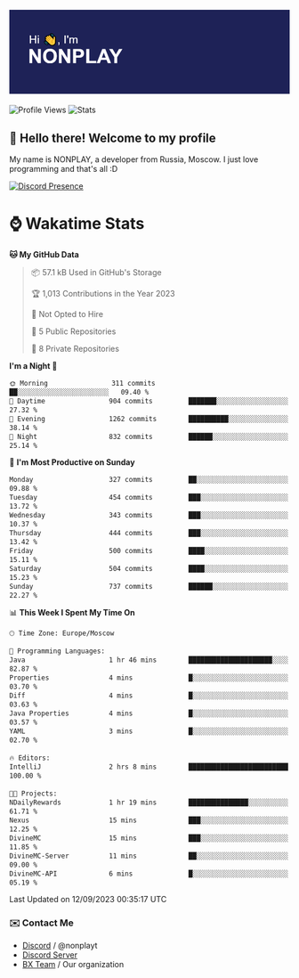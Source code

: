![Discord Presence](./header.png)
<br></br>
![Profile Views](https://komarev.com/ghpvc/?username=NONPLAYT&color=blue&style=for-the-badge)
![Stats](https://img.shields.io/badge/0%25-OPTIMIZED-orange?style=for-the-badge)


## :wave: Hello there! Welcome to my profile

My name is NONPLAY, a developer from Russia, Moscow. I just love programming and that's all :D

[![Discord Presence](https://lanyard.cnrad.dev/api/597087584090587177?showDisplayName=true)](https://discord.com/users/597087584090587177) 

# ⌚ Wakatime Stats

<!--START_SECTION:waka-->
**🐱 My GitHub Data** 

> 📦 57.1 kB Used in GitHub's Storage 
 > 
> 🏆 1,013 Contributions in the Year 2023
 > 
> 🚫 Not Opted to Hire
 > 
> 📜 5 Public Repositories 
 > 
> 🔑 8 Private Repositories 
 > 
**I'm a Night 🦉** 

```text
🌞 Morning                311 commits         ██░░░░░░░░░░░░░░░░░░░░░░░   09.40 % 
🌆 Daytime                904 commits         ███████░░░░░░░░░░░░░░░░░░   27.32 % 
🌃 Evening                1262 commits        ██████████░░░░░░░░░░░░░░░   38.14 % 
🌙 Night                  832 commits         ██████░░░░░░░░░░░░░░░░░░░   25.14 % 
```
📅 **I'm Most Productive on Sunday** 

```text
Monday                   327 commits         ██░░░░░░░░░░░░░░░░░░░░░░░   09.88 % 
Tuesday                  454 commits         ███░░░░░░░░░░░░░░░░░░░░░░   13.72 % 
Wednesday                343 commits         ███░░░░░░░░░░░░░░░░░░░░░░   10.37 % 
Thursday                 444 commits         ███░░░░░░░░░░░░░░░░░░░░░░   13.42 % 
Friday                   500 commits         ████░░░░░░░░░░░░░░░░░░░░░   15.11 % 
Saturday                 504 commits         ████░░░░░░░░░░░░░░░░░░░░░   15.23 % 
Sunday                   737 commits         ██████░░░░░░░░░░░░░░░░░░░   22.27 % 
```


📊 **This Week I Spent My Time On** 

```text
🕑︎ Time Zone: Europe/Moscow

💬 Programming Languages: 
Java                     1 hr 46 mins        █████████████████████░░░░   82.87 % 
Properties               4 mins              █░░░░░░░░░░░░░░░░░░░░░░░░   03.70 % 
Diff                     4 mins              █░░░░░░░░░░░░░░░░░░░░░░░░   03.63 % 
Java Properties          4 mins              █░░░░░░░░░░░░░░░░░░░░░░░░   03.57 % 
YAML                     3 mins              █░░░░░░░░░░░░░░░░░░░░░░░░   02.70 % 

🔥 Editors: 
IntelliJ                 2 hrs 8 mins        █████████████████████████   100.00 % 

🐱‍💻 Projects: 
NDailyRewards            1 hr 19 mins        ███████████████░░░░░░░░░░   61.71 % 
Nexus                    15 mins             ███░░░░░░░░░░░░░░░░░░░░░░   12.25 % 
DivineMC                 15 mins             ███░░░░░░░░░░░░░░░░░░░░░░   11.85 % 
DivineMC-Server          11 mins             ██░░░░░░░░░░░░░░░░░░░░░░░   09.00 % 
DivineMC-API             6 mins              █░░░░░░░░░░░░░░░░░░░░░░░░   05.19 % 
```


 Last Updated on 12/09/2023 00:35:17 UTC
<!--END_SECTION:waka-->

### ✉️ Contact Me

- [Discord](https://discord.com/users/597087584090587177) / @nonplayt
- [Discord Server](https://discord.gg/p7cxhw7E2M)
- [BX Team](https://github.com/BX-Team) / Our organization
